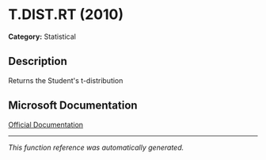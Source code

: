 # T.DIST.RT (2010)

**Category:** Statistical

## Description
Returns the Student's t-distribution

## Microsoft Documentation
[Official Documentation](https://support.microsoft.com//en-us/office/t-dist-rt-function-20a30020-86f9-4b35-af1f-7ef6ae683eda)

---
*This function reference was automatically generated.*

